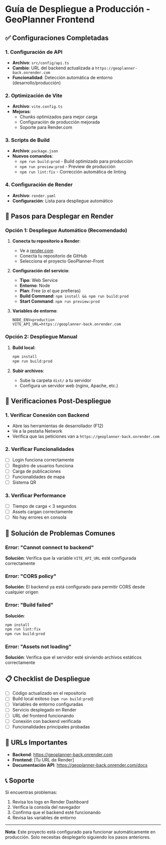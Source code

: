 # Guía de Despliegue a Producción - GeoPlanner Frontend

## ✅ Configuraciones Completadas

### 1. Configuración de API
- **Archivo**: `src/config/api.ts`
- **Cambio**: URL del backend actualizada a `https://geoplanner-back.onrender.com`
- **Funcionalidad**: Detección automática de entorno (desarrollo/producción)

### 2. Optimización de Vite
- **Archivo**: `vite.config.ts`
- **Mejoras**:
  - Chunks optimizados para mejor carga
  - Configuración de producción mejorada
  - Soporte para Render.com

### 3. Scripts de Build
- **Archivo**: `package.json`
- **Nuevos comandos**:
  - `npm run build:prod` - Build optimizado para producción
  - `npm run preview:prod` - Preview de producción
  - `npm run lint:fix` - Corrección automática de linting

### 4. Configuración de Render
- **Archivo**: `render.yaml`
- **Configuración**: Lista para despliegue automático

## 🚀 Pasos para Desplegar en Render

### Opción 1: Despliegue Automático (Recomendado)

1. **Conecta tu repositorio a Render**:
   - Ve a [render.com](https://render.com)
   - Conecta tu repositorio de GitHub
   - Selecciona el proyecto GeoPlanner-Front

2. **Configuración del servicio**:
   - **Tipo**: Web Service
   - **Entorno**: Node
   - **Plan**: Free (o el que prefieras)
   - **Build Command**: `npm install && npm run build:prod`
   - **Start Command**: `npm run preview:prod`

3. **Variables de entorno**:
   ```
   NODE_ENV=production
   VITE_API_URL=https://geoplanner-back.onrender.com
   ```

### Opción 2: Despliegue Manual

1. **Build local**:
   ```bash
   npm install
   npm run build:prod
   ```

2. **Subir archivos**:
   - Sube la carpeta `dist/` a tu servidor
   - Configura un servidor web (nginx, Apache, etc.)

## 🔧 Verificaciones Post-Despliegue

### 1. Verificar Conexión con Backend
- Abre las herramientas de desarrollador (F12)
- Ve a la pestaña Network
- Verifica que las peticiones van a `https://geoplanner-back.onrender.com`

### 2. Verificar Funcionalidades
- [ ] Login funciona correctamente
- [ ] Registro de usuarios funciona
- [ ] Carga de publicaciones
- [ ] Funcionalidades de mapa
- [ ] Sistema QR

### 3. Verificar Performance
- [ ] Tiempo de carga < 3 segundos
- [ ] Assets cargan correctamente
- [ ] No hay errores en consola

## 🐛 Solución de Problemas Comunes

### Error: "Cannot connect to backend"
**Solución**: Verifica que la variable `VITE_API_URL` esté configurada correctamente

### Error: "CORS policy"
**Solución**: El backend ya está configurado para permitir CORS desde cualquier origen

### Error: "Build failed"
**Solución**: 
```bash
npm install
npm run lint:fix
npm run build:prod
```

### Error: "Assets not loading"
**Solución**: Verifica que el servidor esté sirviendo archivos estáticos correctamente

## 📋 Checklist de Despliegue

- [ ] Código actualizado en el repositorio
- [ ] Build local exitoso (`npm run build:prod`)
- [ ] Variables de entorno configuradas
- [ ] Servicio desplegado en Render
- [ ] URL del frontend funcionando
- [ ] Conexión con backend verificada
- [ ] Funcionalidades principales probadas

## 🔗 URLs Importantes

- **Backend**: https://geoplanner-back.onrender.com
- **Frontend**: [Tu URL de Render]
- **Documentación API**: https://geoplanner-back.onrender.com/docs

## 📞 Soporte

Si encuentras problemas:
1. Revisa los logs en Render Dashboard
2. Verifica la consola del navegador
3. Confirma que el backend esté funcionando
4. Revisa las variables de entorno

---

**Nota**: Este proyecto está configurado para funcionar automáticamente en producción. Solo necesitas desplegarlo siguiendo los pasos anteriores.
